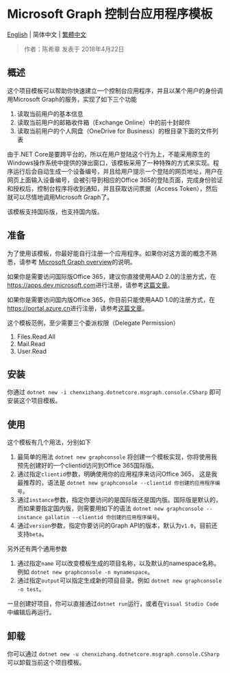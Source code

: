 # Microsoft Graph 控制台应用程序模板

[English](https://github.com/chenxizhang/dotnetcore-office365dev-templates/blob/master/dotnetcore-graph-console/README.md) | 简体中文 | [繁體中文](https://github.com/chenxizhang/dotnetcore-office365dev-templates/blob/master/dotnetcore-graph-console/lang/zh-tw/README.md)

> 作者：陈希章 发表于 2018年4月22日

## 概述

这个项目模板可以帮助你快速建立一个控制台应用程序，并且以某个用户的身份调用Microsoft Graph的服务，实现了如下三个功能

1. 读取当前用户的基本信息
1. 读取当前用户的邮箱收件箱（Exchange Online）中的前十封邮件
1. 读取当前用户的个人网盘（OneDrive for Business）的根目录下面的文件列表

由于.NET Core是要跨平台的，所以在用户登陆这个行为上，不能采用原生的Windows操作系统中提供的弹出窗口，该模板采用了一种特殊的方式来实现。程序运行后会自动生成一个设备编号，并且给用户提示一个登陆的网页地址，用户在网页上面输入设备编号，会被引导到相应的Office 365的登陆页面，完成身份验证和授权后，控制台程序将收到通知，并且获取访问票据（Access Token），然后就可以尽情地调用Microsoft Graph了。

该模板支持国际版，也支持国内版。

## 准备

为了使用该模板，你最好能自行注册一个应用程序。如果你对这方面的概念不熟悉，请参考 [Microsoft Graph overview](https://github.com/chenxizhang/office365dev/blob/master/docs/microsoftgraphoverview.md)的说明。

如果你是需要访问国际版Office 365，建议你直接使用AAD 2.0的注册方式，在<https://apps.dev.microsoft.com>进行注册，请参考[这篇文章](https://github.com/chenxizhang/office365dev/blob/master/docs/applicationregisteration2.0.md)。

如果你是需要访问国内版Office 365，你目前只能使用AAD 1.0的注册方式，在<https://portal.azure.cn>进行注册，请参考[这篇文章](https://github.com/chenxizhang/office365dev/blob/master/docs/applicationregisteration.md)。

这个模板范例，至少需要三个委派权限（Delegate Permission）

1. Files.Read.All
1. Mail.Read
1. User.Read

## 安装

你通过 `dotnet new -i chenxizhang.dotnetcore.msgraph.console.CSharp` 即可安装这个项目模板。

## 使用

这个模板有几个用法，分别如下

1. 最简单的用法 `dotnet new graphconsole` 将创建一个模板实现，你将使用我预先创建好的一个clientid访问到Office 365国际版。
1. 通过指定`clientid`参数，明确使用你的应用程序来访问Office 365， 这是我最推荐的，语法是 `dotnet new graphconsole --clientid 你创建的应用程序编号`。
1. 通过`instance`参数，指定你要访问的是国际版还是国内版。国际版是默认的，而如果要指定国内版，则需要用如下的语法 `dotnet new graphconsole --instance gallatin --clientid 你创建的应用程序编号`。
1. 通过`version`参数，指定你要访问的Graph API的版本，默认为`v1.0`，目前还支持`beta`。

另外还有两个通用参数

1. 通过指定`name` 可以改变模板生成的项目名称，以及默认的namespace名称。例如 `dotnet new graphconsole -n mynamespace`。
1. 通过指定`output`可以指定生成新的项目目录。例如 `dotnet new graphconsole -o test`。

一旦创建好项目，你可以直接通过`dotnet run`运行，或者在`Visual Studio Code`中编辑后再运行。

## 卸载

你可以通过 `dotnet new -u chenxizhang.dotnetcore.msgraph.console.CSharp`可以卸载当前这个项目模板。